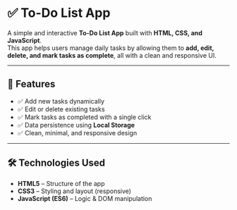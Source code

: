 # ✅ To-Do List App

A simple and interactive **To-Do List App** built with **HTML, CSS, and JavaScript**.  
This app helps users manage daily tasks by allowing them to **add, edit, delete, and mark tasks as complete**, all with a clean and responsive UI.  

---

## 🚀 Features
- ✅ Add new tasks dynamically  
- ✅ Edit or delete existing tasks  
- ✅ Mark tasks as completed with a single click  
- ✅ Data persistence using **Local Storage**  
- ✅ Clean, minimal, and responsive design  

---

## 🛠️ Technologies Used
- **HTML5** – Structure of the app  
- **CSS3** – Styling and layout (responsive)  
- **JavaScript (ES6)** – Logic & DOM manipulation 
